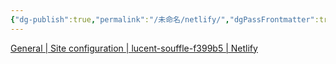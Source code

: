 ```yaml
---
{"dg-publish":true,"permalink":"/未命名/netlify/","dgPassFrontmatter":true}
---
```


[General | Site configuration | lucent-souffle-f399b5 | Netlify](https://app.netlify.com/sites/lucent-souffle-f399b5/configuration/general)